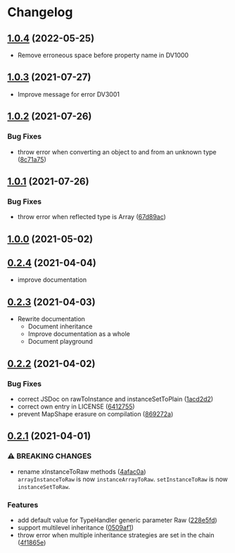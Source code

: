 # Changelog

## [1.0.4](https://github.com/decoverto/decoverto/compare/v1.0.3...v1.0.4) (2022-05-25)

* Remove erroneous space before property name in DV1000

## [1.0.3](https://github.com/decoverto/decoverto/compare/v1.0.2...v1.0.3) (2021-07-27)

* Improve message for error DV3001

## [1.0.2](https://github.com/decoverto/decoverto/compare/v1.0.1...v1.0.2) (2021-07-26)

### Bug Fixes

* throw error when converting an object to and from an unknown type ([8c71a75](https://github.com/decoverto/decoverto/commit/8c71a75760a22f5e5f30c59a81acf66a5c99eefc))

## [1.0.1](https://github.com/decoverto/decoverto/compare/v1.0.0...v1.0.1) (2021-07-26)

### Bug Fixes

* throw error when reflected type is Array ([67d89ac](https://github.com/decoverto/decoverto/commit/67d89ac53c9611b0b8bf2bdf33f362d65f69bc69))

## [1.0.0](https://github.com/decoverto/decoverto/compare/v0.2.4...v1.0.0) (2021-05-02)

## [0.2.4](https://github.com/decoverto/decoverto/compare/v0.2.3...v0.2.4) (2021-04-04)

* improve documentation

## [0.2.3](https://github.com/decoverto/decoverto/compare/v0.2.2...v0.2.3) (2021-04-03)

* Rewrite documentation
  * Document inheritance
  * Improve documentation as a whole
  * Document playground


## [0.2.2](https://github.com/decoverto/decoverto/compare/v0.2.1...v0.2.2) (2021-04-02)

### Bug Fixes

* correct JSDoc on rawToInstance and instanceSetToPlain ([1acd2d2](https://github.com/decoverto/decoverto/commit/1acd2d2c09aca3f4aefa9fede85f2e27027cbc29))
* correct own entry in LICENSE ([6412755](https://github.com/decoverto/decoverto/commit/6412755208a7ed88a1b27c87201ccf51dd1dde3e))
* prevent MapShape erasure on compilation ([869272a](https://github.com/decoverto/decoverto/commit/869272addb59be1233f62e99421499ec5dd59b83))


## [0.2.1](https://www.github.com/decoverto/decoverto/compare/v0.2.0...v0.2.1) (2021-04-01)

### ⚠ BREAKING CHANGES

* rename xInstanceToRaw methods ([4afac0a](https://www.github.com/decoverto/decoverto/commit/4afac0adf833a1938085bd58b30355767f040eb8))  
  `arrayInstanceToRaw` is now `instanceArrayToRaw`. `setInstanceToRaw` is now `instanceSetToRaw`.

### Features

* add default value for TypeHandler generic parameter Raw ([228e5fd](https://www.github.com/decoverto/decoverto/commit/228e5fdb6554be8f53e66c9355f284f5a843c48d))
* support multilevel inheritance ([0509af1](https://www.github.com/decoverto/decoverto/commit/0509af1f2c1663f11b4836bc490e88915511c54f))
* throw error when multiple inheritance strategies are set in the chain ([4f1865e](https://www.github.com/decoverto/decoverto/commit/4f1865ec59dfffaafcc789a7341c896978559842))
